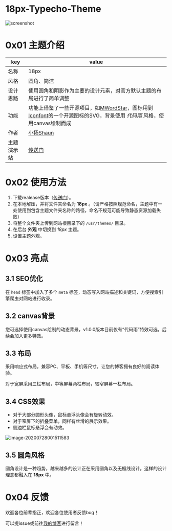 # 18px-Typecho-Theme

![screenshot](https://shaun.oss-cn-beijing.aliyuncs.com/typora/202007/27/221114-560343.png/watermark)

# 0x01 主题介绍
| key | value |
| --- | --- |
| 名称 | 18px       |
| 风格 | 圆角、简洁 |
| 设计思路 | 使用圆角和阴影作为主要的设计元素，对官方默认主题的布局进行了简单调整 |
| 功能 | 功能上借鉴了一些开源项目，如[MWordStar](https://github.com/changbin1997/MWordStar)，图标用到[Iconfont](https://www.iconfont.cn/)的一个开源图标的SVG，背景使用 *代码雨* 风格，使用canvas绘制而成 |
| 作者 | [小扬Shaun](https://shaunyoung.cn) |
| 主题演示站 | [传送门](https://18px.shaunyoung.cn) |

# 0x02 使用方法

1. 下载realease版本（[传送门](https://github.com/shaunyoung-11/18px-Typecho-Theme/releases/tag/v1.0.0)）。
2. 在本地解压，并将文件夹命名为 **18px** 。（请严格按照规范命名，主题中有一处使用到包含主题文件夹名称的路径，命名不规范可能导致静态资源加载失败）
3. 将整个文件夹上传到网站根目录下的 `/usr/themes/` 目录。
4. 在后台 **外观** 中切换到 *18px* 主题。
5. 设置主题外观。

# 0x03 亮点

## 3.1 SEO优化

在 `head` 标签中加入了多个 `meta` 标签，动态写入网站描述和关键词，方便搜索引擎爬虫对网站进行收录。

## 3.2 canvas背景

您可选择使用canvas绘制的动态背景，v1.0.0版本目前仅有“代码雨”特效可选，后续会加入更多特效。

## 3.3 布局

采用响应式布局，兼容PC、平板、手机等尺寸，让您的博客拥有良好的阅读体验。

对于宽屏采用三栏布局，中等屏幕两栏布局，较窄屏幕一栏布局。

## 3.4 CSS效果

- 对于大部分圆形头像，鼠标悬浮头像会有旋转动效。
- 对于窄屏下的折叠菜单，同样有丝滑的展示效果。
- 侧边栏鼠标悬浮会有动效。

![image-20200728001511583](https://shaun.oss-cn-beijing.aliyuncs.com/typora/202007/28/001514-735596.png/watermark)

## 3.5 圆角风格

圆角设计是一种趋势，越来越多的设计正在采用圆角以及无框线设计。这样的设计理念都融入在 **18px** 中。

# 0x04 反馈

欢迎各位前辈指正，欢迎各位使用者反馈bug！

可以提issue或前往[我的博客](https://shaunyoung.cn/)进行留言！